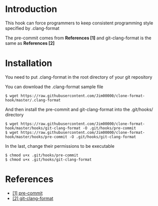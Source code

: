 # Introduction

This hook can force programmers to keep consistent programming style specified by .clang-format

The pre-commit comes from **References [1]** and git-clang-format is
the same as **References [2]**

# Installation

You need to put .clang-format in the root directory of your git repository

You can download the .clang-format sample file

```bash=
$ wget https://raw.githubusercontent.com/Jim00000/clone-format-hook/master/.clang-format
```

And then install the pre-commit and git-clang-format into the .git/hooks/ directory

```
$ wget https://raw.githubusercontent.com/Jim00000/clone-format-hook/master/hooks/git-clang-format -O .git/hooks/pre-commit
$ wget https://raw.githubusercontent.com/Jim00000/clone-format-hook/master/hooks/pre-commit -O .git/hooks/git-clang-format
```

In the last, change their permissions to be executable

```bash=
$ chmod u+x .git/hooks/pre-commit
$ chmod u+x .git/hooks/git-clang-format
```


# References

- [[1] pre-commit](https://gist.github.com/alexeagle/c8ed91b14a407342d9a8e112b5ac7dab)
- [[2] git-clang-format](https://raw.githubusercontent.com/llvm-mirror/clang/master/tools/clang-format/git-clang-format)
